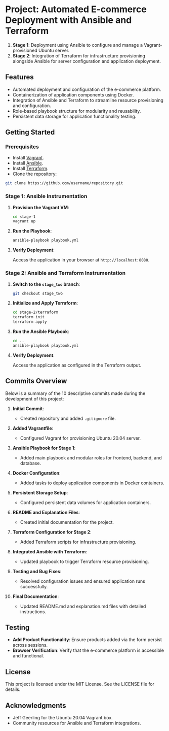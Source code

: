 
# Project: Automated E-commerce Deployment with Ansible and Terraform


1. **Stage 1**: Deployment using Ansible to configure and manage a Vagrant-provisioned Ubuntu server.
2. **Stage 2**: Integration of Terraform for infrastructure provisioning alongside Ansible for server configuration and application deployment.

## Features

- Automated deployment and configuration of the e-commerce platform.
- Containerization of application components using Docker.
- Integration of Ansible and Terraform to streamline resource provisioning and configuration.
- Role-based playbook structure for modularity and reusability.
- Persistent data storage for application functionality testing.



## Getting Started

### Prerequisites

- Install [Vagrant](https://www.vagrantup.com/).
- Install [Ansible](https://docs.ansible.com/ansible/latest/installation_guide/intro_installation.html).
- Install [Terraform](https://developer.hashicorp.com/terraform/downloads).
- Clone the repository:

```bash
git clone https://github.com/username/repository.git
```

### Stage 1: Ansible Instrumentation

1. **Provision the Vagrant VM**:

   ```bash
   cd stage-1
   vagrant up
   ```

2. **Run the Playbook**:

   ```bash
   ansible-playbook playbook.yml
   ```

3. **Verify Deployment**:

   Access the application in your browser at `http://localhost:8080`.

### Stage 2: Ansible and Terraform Instrumentation

1. **Switch to the `stage_two` branch**:

   ```bash
   git checkout stage_two
   ```

2. **Initialize and Apply Terraform**:

   ```bash
   cd stage-2/terraform
   terraform init
   terraform apply
   ```

3. **Run the Ansible Playbook**:

   ```bash
   cd ..
   ansible-playbook playbook.yml
   ```

4. **Verify Deployment**:

   Access the application as configured in the Terraform output.

## Commits Overview

Below is a summary of the 10 descriptive commits made during the development of this project:

1. **Initial Commit**:
   - Created repository and added `.gitignore` file.

2. **Added Vagrantfile**:
   - Configured Vagrant for provisioning Ubuntu 20.04 server.

3. **Ansible Playbook for Stage 1**:
   - Added main playbook and modular roles for frontend, backend, and database.

4. **Docker Configuration**:
   - Added tasks to deploy application components in Docker containers.

5. **Persistent Storage Setup**:
   - Configured persistent data volumes for application containers.

6. **README and Explanation Files**:
   - Created initial documentation for the project.

7. **Terraform Configuration for Stage 2**:
   - Added Terraform scripts for infrastructure provisioning.

8. **Integrated Ansible with Terraform**:
   - Updated playbook to trigger Terraform resource provisioning.

9. **Testing and Bug Fixes**:
   - Resolved configuration issues and ensured application runs successfully.

10. **Final Documentation**:
    - Updated README.md and explanation.md files with detailed instructions.

## Testing

- **Add Product Functionality**: Ensure products added via the form persist across sessions.
- **Browser Verification**: Verify that the e-commerce platform is accessible and functional.

## License

This project is licensed under the MIT License. See the LICENSE file for details.

## Acknowledgments

- Jeff Geerling for the Ubuntu 20.04 Vagrant box.
- Community resources for Ansible and Terraform integrations.




